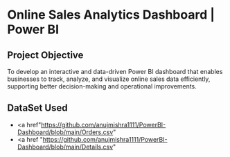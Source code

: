 # Online Sales Analytics Dashboard | Power BI
## Project Objective
To develop an interactive and data-driven Power BI dashboard that enables businesses to track, analyze, and visualize online sales data efficiently, supporting better decision-making and operational improvements.
## DataSet Used
- <a href"https://github.com/anujmishra1111/PowerBI-Dashboard/blob/main/Orders.csv"
- <a href "https://github.com/anujmishra1111/PowerBI-Dashboard/blob/main/Details.csv"
